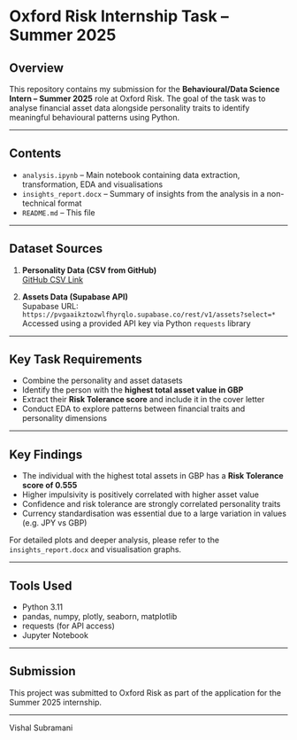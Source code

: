 # Oxford Risk Internship Task – Summer 2025

## Overview

This repository contains my submission for the **Behavioural/Data Science Intern – Summer 2025** role at Oxford Risk. The goal of the task was to analyse financial asset data alongside personality traits to identify meaningful behavioural patterns using Python.

---

## Contents

- `analysis.ipynb` – Main notebook containing data extraction, transformation, EDA and visualisations
- `insights_report.docx` – Summary of insights from the analysis in a non-technical format
- `README.md` – This file

---

## Dataset Sources

1. **Personality Data (CSV from GitHub)**  
   [GitHub CSV Link](https://raw.githubusercontent.com/karwester/behavioural-finance-task/refs/heads/main/personality.csv)

2. **Assets Data (Supabase API)**  
   Supabase URL: `https://pvgaaikztozwlfhyrqlo.supabase.co/rest/v1/assets?select=*`  
   Accessed using a provided API key via Python `requests` library

---

## Key Task Requirements

- Combine the personality and asset datasets
- Identify the person with the **highest total asset value in GBP**
- Extract their **Risk Tolerance score** and include it in the cover letter
- Conduct EDA to explore patterns between financial traits and personality dimensions

---

## Key Findings

- The individual with the highest total assets in GBP has a **Risk Tolerance score of 0.555**
- Higher impulsivity is positively correlated with higher asset value
- Confidence and risk tolerance are strongly correlated personality traits
- Currency standardisation was essential due to a large variation in values (e.g. JPY vs GBP)

For detailed plots and deeper analysis, please refer to the `insights_report.docx` and visualisation graphs.

---

## Tools Used

- Python 3.11
- pandas, numpy, plotly, seaborn, matplotlib
- requests (for API access)
- Jupyter Notebook

---

## Submission

This project was submitted to Oxford Risk as part of the application for the Summer 2025 internship.  

---

Vishal Subramani   
